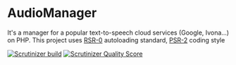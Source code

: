 AudioManager
============

It's a manager for a popular text-to-speech cloud services (Google, Ivona...) on PHP. This project uses [RSR-0](http://www.php-fig.org/psr/psr-0/) autoloading standard,
[PSR-2](http://www.php-fig.org/psr/psr-2/) coding style

[![Scrutinizer build](https://scrutinizer-ci.com/g/newage/AudioManager/badges/build.png?b=develop)](https://scrutinizer-ci.com/g/newage/AudioManager/)
[![Scrutinizer Quality Score](https://scrutinizer-ci.com/g/newage/AudioManager/badges/quality-score.png?b=develop)](https://scrutinizer-ci.com/g/newage/AudioManager/)

